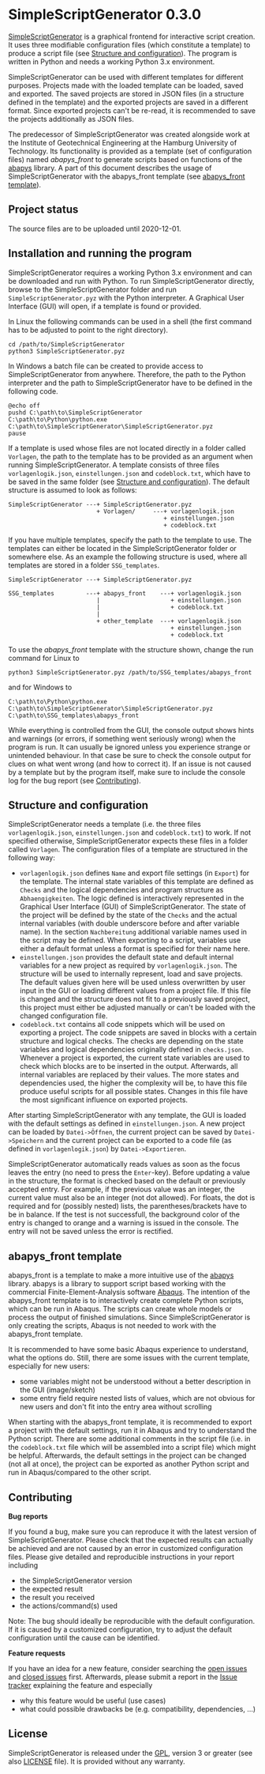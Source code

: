 
SimpleScriptGenerator 0.3.0
===========================

[SimpleScriptGenerator](https://github.com/d-zo/SimpleScriptGenerator)
is a graphical frontend for interactive script creation.
It uses three modifiable configuration files (which constitute a template)
to produce a script file (see [Structure and configuration](#structure-and-configuration)).
The program is written in Python and needs a working Python 3.x environment.

SimpleScriptGenerator can be used with different templates for different purposes.
Projects made with the loaded template can be loaded, saved and exported.
The saved projects are stored in JSON files (in a structure defined in the template)
and the exported projects are saved in a different format.
Since exported projects can't be re-read,
it is recommended to save the projects additionally as JSON files.

The predecessor of SimpleScriptGenerator was created alongside work
at the Institute of Geotechnical Engineering at the Hamburg University of Technology.
Its functionality is provided as a template (set of configuration files) named _abapys_front_
to generate scripts based on functions of the
[abapys](https://github.com/d-zo/abapys) library.
A part of this document describes the usage of SimpleScriptGenerator with the abapys_front
template (see [abapys_front template](#abapys_front-template)).


Project status
--------------

The source files are to be uploaded until 2020-12-01.


Installation and running the program
------------------------------------

SimpleScriptGenerator requires a working Python 3.x environment and
can be downloaded and run with Python.
To run SimpleScriptGenerator directly,
browse to the SimpleScriptGenerator folder and run `SimpleScriptGenerator.pyz`
with the Python interpreter.
A Graphical User Interface (GUI) will open,
if a template is found or provided.

In Linux the following commands can be used in a shell
(the first command has to be adjusted to point to the right directory).

```
cd /path/to/SimpleScriptGenerator
python3 SimpleScriptGenerator.pyz
```

In Windows a batch file can be created to provide access to SimpleScriptGenerator from anywhere.
Therefore, the path to the Python interpreter and the path to SimpleScriptGenerator have to be
defined in the following code.

```
@echo off
pushd C:\path\to\SimpleScriptGenerator
C:\path\to\Python\python.exe C:\path\to\SimpleScriptGenerator\SimpleScriptGenerator.pyz
pause
```

If a template is used whose files are not located directly in a folder called `Vorlagen`,
the path to the template has to be provided as an argument when running SimpleScriptGenerator.
A template consists of three files `vorlagenlogik.json`, `einstellungen.json` and `codeblock.txt`,
which have to be saved in the same folder
(see [Structure and configuration](#structure-and-configuration)).
The default structure is assumed to look as follows:

```
SimpleScriptGenerator ---+ SimpleScriptGenerator.pyz
                         + Vorlagen/     ---+ vorlagenlogik.json
                                            + einstellungen.json
                                            + codeblock.txt
```

If you have multiple templates,
specify the path to the template to use.
The templates can either be located in the SimpleScriptGenerator folder or somewhere else.
As an example the following structure is used,
where all templates are stored in a folder `SSG_templates`.

```
SimpleScriptGenerator ---+ SimpleScriptGenerator.pyz

SSG_templates         ---+ abapys_front    ---+ vorlagenlogik.json
                         |                    + einstellungen.json
                         |                    + codeblock.txt
                         |
                         + other_template  ---+ vorlagenlogik.json
                                              + einstellungen.json
                                              + codeblock.txt
```

To use the _abapys_front_ template with the structure shown, change the run command for Linux to

```
python3 SimpleScriptGenerator.pyz /path/to/SSG_templates/abapys_front
```

and for Windows to

```
C:\path\to\Python\python.exe C:\path\to\SimpleScriptGenerator\SimpleScriptGenerator.pyz C:\path\to\SSG_templates\abapys_front
```

While everything is controlled from the GUI,
the console output shows hints and warnings (or errors, if something went seriously wrong)
when the program is run.
It can usually be ignored unless you experience strange or unintended behaviour.
In that case be sure to check the console output for clues on what went wrong (and how to correct
it). If an issue is not caused by a template but by the program itself,
make sure to include the console log for the bug report (see [Contributing](#contributing)).


Structure and configuration
---------------------------

SimpleScriptGenerator needs a template (i.e. the three files `vorlagenlogik.json`,
`einstellungen.json` and `codeblock.txt`) to work.
If not specified otherwise, SimpleScriptGenerator expects these files in a folder called `Vorlagen`.
The configuration files of a template are structured in the following way:

 - `vorlagenlogik.json` defines `Name` and export file settings (in `Export`) for the template.
   The internal state variables of this template are defined as `Checks` and
   the logical dependencies and program structure as `Abhaengigkeiten`.
   The logic defined is interactively represented in the
   Graphical User Interface (GUI) of SimpleScriptGenerator.
   The state of the project will be defined by the state of the `Checks` and the actual internal
   variables (with double underscore before and after variable name).
   In the section `Nachbereitung` additional variable names used in the script may be defined.
   When exporting to a script,
   variables use either a default format unless a format is specified for their name here.
 - `einstellungen.json` provides the default state and default internal variables for a new project
   as required by `vorlagenlogik.json`.
   The structure will be used to internally represent, load and save projects.
   The default values given here will be used unless overwritten by user input in the GUI or
   loading different values from a project file.
   If this file is changed and the structure does not fit to a previously saved project,
   this project must either be adjusted manually or
   can't be loaded with the changed configuration file.
 - `codeblock.txt` contains all code snippets which will be used on exporting a project.
   The code snippets are saved in blocks with a certain structure and logical checks.
   The checks are depending on the state variables and logical dependencies originally
   defined in `checks.json`.
   Whenever a project is exported,
   the current state variables are used to check which blocks are to be inserted in the output.
   Afterwards, all internal variables are replaced by their values.
   The more states and dependencies used,
   the higher the complexity will be,
   to have this file produce useful scripts for all possible states.
   Changes in this file have the most significant influence on exported projects.


After starting SimpleScriptGenerator with any template,
the GUI is loaded with the default settings as defined in `einstellungen.json`.
A new project can be loaded by `Datei->Öffnen`, the current project can be saved by
`Datei->Speichern` and the current project can be exported to a code file
(as defined in `vorlagenlogik.json`) by `Datei->Exportieren`.

SimpleScriptGenerator automatically reads values as soon as the focus leaves the entry
(no need to press the `Enter`-key).
Before updating a value in the structure,
the format is checked based on the default or previously accepted entry.
For example,
if the previous value was an integer,
the current value must also be an integer (not dot allowed).
For floats, the dot is required and for (possibly nested) lists,
the parentheses/brackets have to be in balance.
If the test is not successfull,
the background color of the entry is changed to orange and a warning is issued in the console.
The entry will not be saved unless the error is rectified.


abapys_front template
---------------------

abapys_front is a template to make a more intuitive use of the
[abapys](https://github.com/d-zo/abapys) library.
abapys is a library to support script based working with the
commercial Finite-Element-Analysis software
[Abaqus](https://www.3ds.com/products-services/simulia/products/abaqus/ "SIMULIA Abaqus").
The intention of the abapys_front template is to interactively create complete Python scripts,
which can be run in Abaqus.
The scripts can create whole models or process the output of finished simulations.
Since SimpleScriptGenerator is only creating the scripts,
Abaqus is not needed to work with the abapys_front template.

It is recommended to have some basic Abaqus experience to understand,
what the options do.
Still, there are some issues with the current template, especially for new users:

 - some variables might not be understood without a better description in the GUI (image/sketch)
 - some entry field require nested lists of values, which are not obvious for new users
   and don't fit into the entry area without scrolling

When starting with the abapys_front template,
it is recommended to export a project with the default settings,
run it in Abaqus and try to understand the Python script.
There are some additional comments in the script file (i.e. in the `codeblock.txt` file which
will be assembled into a script file) which might be helpful.
Afterwards, the default settings in the project can be changed (not all at once),
the project can be exported as another Python script and run in Abaqus/compared to the other script.


Contributing
------------

**Bug reports**

If you found a bug, make sure you can reproduce it with the latest version of SimpleScriptGenerator.
Please check that the expected results can actually be achieved and are not caused by an error
in customized configuration files.
Please give detailed and reproducible instructions in your report including

 - the SimpleScriptGenerator version
 - the expected result
 - the result you received
 - the actions/command(s) used

Note: The bug should ideally be reproducible with the default configuration.
If it is caused by a customized configuration,
try to adjust the default configuration until the cause can be identified.


**Feature requests**

If you have an idea for a new feature, consider searching the
[open issues](https://github.com/d-zo/SimpleScriptGenerator/issues) and
[closed issues](https://github.com/d-zo/SimpleScriptGenerator/issues?q=is%3Aissue+is%3Aclosed) first.
Afterwards, please submit a report in the
[Issue tracker](https://github.com/d-zo/SimpleScriptGenerator/issues) explaining the feature and especially

 - why this feature would be useful (use cases)
 - what could possible drawbacks be (e.g. compatibility, dependencies, ...)


License
-------

SimpleScriptGenerator is released under the
[GPL](https://www.gnu.org/licenses/gpl-3.0.html "GNU General Public License"),
version 3 or greater (see also [LICENSE](https://github.com/d-zo/SimpleScriptGenerator/blob/master/LICENSE) file).
It is provided without any warranty.


